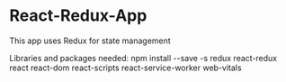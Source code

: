 # React-Redux-App
This app uses Redux for state management

Libraries and packages needed:
npm install --save -s redux react-redux react react-dom react-scripts react-service-worker web-vitals
